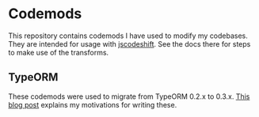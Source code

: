 # Codemods

This repository contains codemods I have used to modify my codebases. They are intended for usage with 
[jscodeshift](https://www.npmjs.com/package/jscodeshift). See the docs there for steps to make use of the transforms.

## TypeORM
These codemods were used to migrate from TypeORM 0.2.x to 0.3.x. [This blog post](https://dev.clintonblackburn.com/2023/07/15/upgrading-typeorm-with-jscodeshift.html)
explains my motivations for writing these.
